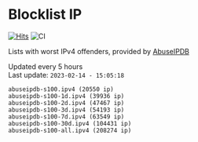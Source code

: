# Blocklist IP

[![Hits](https://hits.seeyoufarm.com/api/count/incr/badge.svg?url=https%3A%2F%2Fgithub.com%2Fborestad%2Fblocklist-ip%2F&count_bg=%2379C83D&title_bg=%23555555&icon=&icon_color=%23E7E7E7&title=hits&edge_flat=false)](https://hits.seeyoufarm.com)  ![CI](https://img.shields.io/github/workflow/status/borestad/blocklist-ip/CI?style=flat-square)

Lists with worst IPv4 offenders, provided by [AbuseIPDB](https://www.abuseipdb.com/)

<!-- FOOTER-PLACEHOLDER -->
Updated every 5 hours<br>
Last update: `2023-02-14 - 15:05:18`
```
abuseipdb-s100.ipv4 (20550 ip)
abuseipdb-s100-1d.ipv4 (39936 ip)
abuseipdb-s100-2d.ipv4 (47467 ip)
abuseipdb-s100-3d.ipv4 (54193 ip)
abuseipdb-s100-7d.ipv4 (63549 ip)
abuseipdb-s100-30d.ipv4 (104431 ip)
abuseipdb-s100-all.ipv4 (208274 ip)
```
